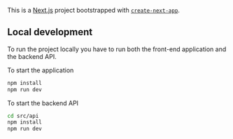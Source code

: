 This is a [Next.js](https://nextjs.org) project bootstrapped with [`create-next-app`](https://nextjs.org/docs/app/api-reference/cli/create-next-app).

## Local development

To run the project locally you have to run both the front-end application and the backend API.

To start the application

```bash
npm install
npm run dev
```

To start the backend API

```bash
cd src/api
npm install
npm run dev
```
